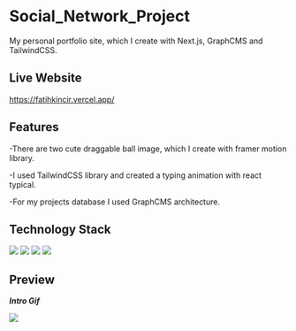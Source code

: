 # Social_Network_Project

My personal portfolio site, which I create with Next.js, GraphCMS and TailwindCSS.

## Live Website
https://fatihkincir.vercel.app/


## Features

-There are two cute draggable ball image, which I create with framer motion library.

-I used TailwindCSS library and created a typing animation with react typical.

-For my projects database I used GraphCMS architecture.

 

## Technology Stack
 <span><img src="https://img.shields.io/badge/GraphCMS-fuchsia?style=for-the-badge&logo=graphcms&logoColor=white"></span>
 <span><img src="https://img.shields.io/badge/JavaScript-yellow?style=for-the-badge&logo=javascript&logoColor=white"></span>
 <span><img src="https://img.shields.io/badge/Next.JS-blue?style=for-the-badge&logo=next.js&logoColor=white"></span>
 <span><img src="https://img.shields.io/badge/Vercel-purple?style=for-the-badge&logo=vercel&logoColor=white"></span>

## Preview
  
   **_Intro Gif_**
  
<img src="public/images/portfolioGif.gif">
  
  <br>
  
  



